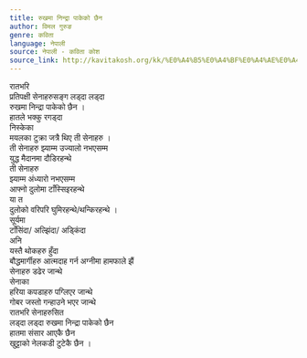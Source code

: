 ```yaml
---
title: रुखमा निन्द्रा पाकेको छैन
author: विमल गुरुङ
genre: कविता
language: नेपाली
source: नेपाली - कविता कोश
source_link: http://kavitakosh.org/kk/%E0%A4%B5%E0%A4%BF%E0%A4%AE%E0%A4%B2_%E0%A4%97%E0%A5%81%E0%A4%B0%E0%A5%81%E0%A4%99
---
```


रातभरि  
प्रतिपक्षी सेनाहरुसङ्ग लड्दा लड्दा  
रुखमा निन्द्रा पाकेको छैन ।  
हातले भक्कु रगड्दा  
निस्केका  
मयलका टुक्रा जत्रै थिए ती सेनाहरु ।  
ती सेनाहरु झ्याम्म उज्यालो नभएसम्म  
युद्ध मैदानमा दौडिरहन्थे  
ती सेनाहरु  
झ्याम्म अंध्यारो नभएसम्म  
आफ्नो दुलोमा टाँस्सिइरहन्थे  
या त  
दुलोको वरिपरि घुमिरहन्थे/थन्किरहन्थे ।  
सूर्यमा  
टाँसिंदा/ अल्झिंदा/ अड्किंदा  
अनि  
यस्तै थोकहरु हुँदा  
बौद्धमार्गीहरु आत्मदाह गर्न अग्नीमा हामफाले झैं  
सेनाहरु डढेर जान्थे  
सेनाका  
हरिया कपडाहरु पग्लिएर जान्थे  
गोबर जस्तो गन्हाउने भएर जान्थे  
रातभरि सेनाहरुसित  
लड्दा लड्दा रुखमा निन्द्रा पाकेको छैन  
हातमा संसार आएकै छैन  
खुट्टाको नेलकडी टुटेकै छैन ।
